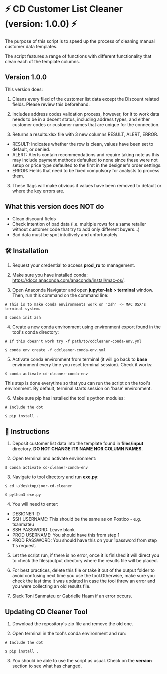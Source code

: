 # ⚡️  CD Customer List Cleaner (version: 1.0.0)  ⚡️

The purpose of this script is to speed up the process of cleaning manual customer data templates.

The script features a range of functions with different functionality that clean each of the template columns.


## Version 1.0.0

This version does:

1. Cleans every filed of the customer list data except the Discount related fields. Please review this beforehand.

2. Includes address codes validation process, however, for it to work data needs to be in a decent status, including address types, and either customer codes or customer names that are unique for the connection.

2. Returns a results.xlsx file with 3 new columns RESULT, ALERT, ERROR.

- RESULT: Indicates whether the row is clean, values have been set to default, or denied.
- ALERT: Alerts contain recommendations and require taking note as this may include payment methods defaulted to none since these were not setup or price type defaulted to the first in the designer's order settings.
- ERROR: Fields that need to be fixed compulsory for analysts to process them.

3. These flags will make obvious if values have been removed to default or where the key errors are.


## What this version does NOT do

- Clean discount fields
- Check intention of bad data (i.e. multiple rows for a same retailer without customer code that try to add only different buyers...)
- Bad data must be spot intuitively and unfortunately


## 🛠  Installation    

1. Request your credential to access **prod_ro** to management.


2. Make sure you have installed conda: https://docs.anaconda.com/anaconda/install/mac-os/.


3. Open Anaconda Navigator and open **jupyter-lab > terminal** window. Then, run this command on the command line:
```
# This is to make conda environments work on 'zsh' -> MAC OSX's terminal system.

$ conda init zsh
```

4. Create a new conda environment using environment export found in the tool's conda directory:
```
# If this doesn't work try -f path/to/cdcleaner-conda-env.yml

$ conda env create -f cdcleaner-conda-env.yml
```

5. Activate conda environment from terminal (it will go back to **base** environment every time you reset terminal session). Check it works:

```
$ conda activate cd-cleaner-conda-env
```
  
This step is done everytime so that you can run the script on the tool's environment. By default, terminal starts session on 'base' environment.


6. Make sure pip has installed the tool's python modules:
```
# Include the dot

$ pip install .
```


## 🧹  Instructions   

1. Deposit customer list data into the template found in **files/input** directory. **DO NOT CHANGE ITS NAME NOR COLUMN NAMES**.


2. Open terminal and activate environment:
```
$ conda activate cd-cleaner-conda-env
```

3. Navigate to tool directory and run **exe.py**:
```
$ cd ~/desktop/joor-cd-cleaner

$ python3 exe.py
```

4. You will need to enter:

  - DESIGNER ID
  - SSH USERNAME: This should be the same as on Postico - e.g. tsanmateu
  - SSH PASSWORD: Leave blank
  - PROD USERNAME: You should have this from step 1
  - PROD PASSWORD: You should have this on your 1password from step 1's request.
  
 
5. Let the script run, if there is no error, once it is finished it will direct you to check the files/output directory where the results file will be placed.
 

7. For best practices, delete this file or take it out of the output folder to avoid confusing next time you use the tool.Otherwise, make sure you check the last time it was updated in case the tool threw an error and you were collecting an old results file.

  
8. Slack Toni Sanmateu or Gabrielle Haam if an error occurs.


## Updating CD Cleaner Tool

1. Download the repository's zip file and remove the old one.

2. Open terminal in the tool's conda environment and run:

```
# Include the dot

$ pip install .
```

3. You should be able to use the script as usual. Check on the **version** section to see what has changed.


